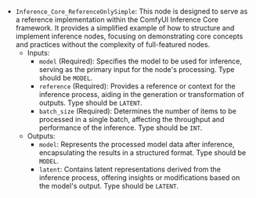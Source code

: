 - `Inference_Core_ReferenceOnlySimple`: This node is designed to serve as a reference implementation within the ComfyUI Inference Core framework. It provides a simplified example of how to structure and implement inference nodes, focusing on demonstrating core concepts and practices without the complexity of full-featured nodes.
    - Inputs:
        - `model` (Required): Specifies the model to be used for inference, serving as the primary input for the node's processing. Type should be `MODEL`.
        - `reference` (Required): Provides a reference or context for the inference process, aiding in the generation or transformation of outputs. Type should be `LATENT`.
        - `batch_size` (Required): Determines the number of items to be processed in a single batch, affecting the throughput and performance of the inference. Type should be `INT`.
    - Outputs:
        - `model`: Represents the processed model data after inference, encapsulating the results in a structured format. Type should be `MODEL`.
        - `latent`: Contains latent representations derived from the inference process, offering insights or modifications based on the model's output. Type should be `LATENT`.
